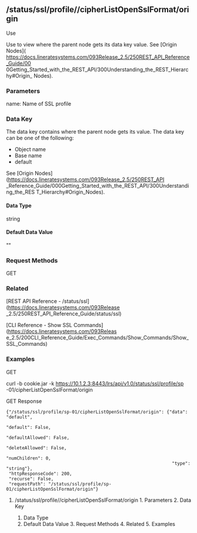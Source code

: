 ## /status/ssl/profile/<name>/cipherListOpenSslFormat/origin

Use

Use to view where the parent node gets its data key value. See [Origin Nodes](
https://docs.lineratesystems.com/093Release_2.5/250REST_API_Reference_Guide/00
0Getting_Started_with_the_REST_API/300Understanding_the_REST_Hierarchy#Origin_
Nodes).

### Parameters

name: Name of SSL profile

### Data Key

The data key contains where the parent node gets its value. The data key can
be one of the following:

  * Object name
  * Base name
  * default

See [Origin Nodes](https://docs.lineratesystems.com/093Release_2.5/250REST_API
_Reference_Guide/000Getting_Started_with_the_REST_API/300Understanding_the_RES
T_Hierarchy#Origin_Nodes).

#### Data Type

string

#### Default Data Value

""

### Request Methods

GET

### Related

[REST API Reference - /status/ssl](https://docs.lineratesystems.com/093Release
_2.5/250REST_API_Reference_Guide/status/ssl)

[CLI Reference - Show SSL Commands](https://docs.lineratesystems.com/093Releas
e_2.5/200CLI_Reference_Guide/Exec_Commands/Show_Commands/Show_SSL_Commands)

### Examples

GET

curl -b cookie.jar -k https://10.1.2.3:8443/lrs/api/v1.0/status/ssl/profile/sp
-01/cipherListOpenSslFormat/origin

GET Response

    
    {"/status/ssl/profile/sp-01/cipherListOpenSslFormat/origin": {"data": "default",
                                                                   "default": False,
                                                                   "defaultAllowed": False,
                                                                   "deleteAllowed": False,
                                                                   "numChildren": 0,
                                                                   "type": "string"},
     "httpResponseCode": 200,
     "recurse": False,
     "requestPath": "/status/ssl/profile/sp-01/cipherListOpenSslFormat/origin"}
    

  1. /status/ssl/profile/<name>/cipherListOpenSslFormat/origin
    1. Parameters
    2. Data Key
      1. Data Type
      2. Default Data Value
    3. Request Methods
    4. Related
    5. Examples

